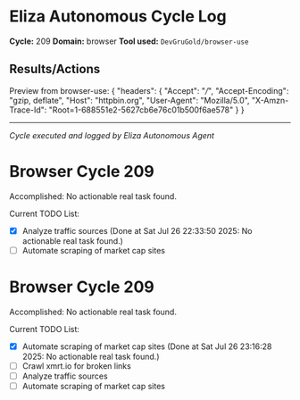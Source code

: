 # Eliza Autonomous Cycle Log

**Cycle:** 209
**Domain:** browser
**Tool used:** `DevGruGold/browser-use`

## Results/Actions
Preview from browser-use:
{
  "headers": {
    "Accept": "*/*", 
    "Accept-Encoding": "gzip, deflate", 
    "Host": "httpbin.org", 
    "User-Agent": "Mozilla/5.0", 
    "X-Amzn-Trace-Id": "Root=1-688551e2-5627cb6e76c01b500f6ae578"
  }
}


---
*Cycle executed and logged by Eliza Autonomous Agent*

# Browser Cycle 209

Accomplished: No actionable real task found.

Current TODO List:

- [x] Analyze traffic sources  (Done at Sat Jul 26 22:33:50 2025: No actionable real task found.)
- [ ] Automate scraping of market cap sites

# Browser Cycle 209

Accomplished: No actionable real task found.

Current TODO List:

- [x] Automate scraping of market cap sites  (Done at Sat Jul 26 23:16:28 2025: No actionable real task found.)
- [ ] Crawl xmrt.io for broken links
- [ ] Analyze traffic sources
- [ ] Automate scraping of market cap sites